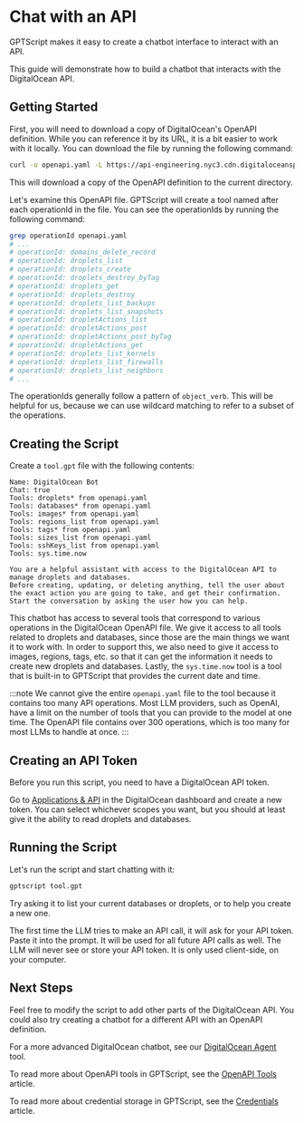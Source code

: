 # Chat with an API

GPTScript makes it easy to create a chatbot interface to interact with an API.

This guide will demonstrate how to build a chatbot that interacts with the DigitalOcean API.

## Getting Started

First, you will need to download a copy of DigitalOcean's OpenAPI definition.
While you can reference it by its URL, it is a bit easier to work with it locally.
You can download the file by running the following command:

```bash
curl -o openapi.yaml -L https://api-engineering.nyc3.cdn.digitaloceanspaces.com/spec-ci/DigitalOcean-public.v2.yaml
```

This will download a copy of the OpenAPI definition to the current directory.

Let's examine this OpenAPI file. GPTScript will create a tool named after each operationId in the file.
You can see the operationIds by running the following command:

```bash
grep operationId openapi.yaml
# ...
# operationId: domains_delete_record
# operationId: droplets_list
# operationId: droplets_create
# operationId: droplets_destroy_byTag
# operationId: droplets_get
# operationId: droplets_destroy
# operationId: droplets_list_backups
# operationId: droplets_list_snapshots
# operationId: dropletActions_list
# operationId: dropletActions_post
# operationId: dropletActions_post_byTag
# operationId: dropletActions_get
# operationId: droplets_list_kernels
# operationId: droplets_list_firewalls
# operationId: droplets_list_neighbors
# ...
```

The operationIds generally follow a pattern of `object_verb`.
This will be helpful for us, because we can use wildcard matching to refer to a subset of the operations.

## Creating the Script

Create a `tool.gpt` file with the following contents:

```
Name: DigitalOcean Bot
Chat: true
Tools: droplets* from openapi.yaml
Tools: databases* from openapi.yaml
Tools: images* from openapi.yaml
Tools: regions_list from openapi.yaml
Tools: tags* from openapi.yaml
Tools: sizes_list from openapi.yaml
Tools: sshKeys_list from openapi.yaml
Tools: sys.time.now

You are a helpful assistant with access to the DigitalOcean API to manage droplets and databases.
Before creating, updating, or deleting anything, tell the user about the exact action you are going to take, and get their confirmation.
Start the conversation by asking the user how you can help.
```

This chatbot has access to several tools that correspond to various operations in the DigitalOcean OpenAPI file.
We give it access to all tools related to droplets and databases, since those are the main things we want it to work with.
In order to support this, we also need to give it access to images, regions, tags, etc. so that it can get the information it needs to create new droplets and databases.
Lastly, the `sys.time.now` tool is a tool that is built-in to GPTScript that provides the current date and time.

:::note
We cannot give the entire `openapi.yaml` file to the tool because it contains too many API operations.
Most LLM providers, such as OpenAI, have a limit on the number of tools that you can provide to the model at one time.
The OpenAPI file contains over 300 operations, which is too many for most LLMs to handle at once.
:::

## Creating an API Token

Before you run this script, you need to have a DigitalOcean API token.

Go to [Applications & API](https://cloud.digitalocean.com/account/api/tokens) in the DigitalOcean dashboard and create a new token.
You can select whichever scopes you want, but you should at least give it the ability to read droplets and databases.

## Running the Script

Let's run the script and start chatting with it:

```bash
gptscript tool.gpt
```

Try asking it to list your current databases or droplets, or to help you create a new one.

The first time the LLM tries to make an API call, it will ask for your API token.
Paste it into the prompt. It will be used for all future API calls as well.
The LLM will never see or store your API token. It is only used client-side, on your computer.

## Next Steps

Feel free to modify the script to add other parts of the DigitalOcean API.
You could also try creating a chatbot for a different API with an OpenAPI definition.

For a more advanced DigitalOcean chatbot, see our [DigitalOcean Agent](https://github.com/gptscript-ai/digital-ocean-agent) tool.

To read more about OpenAPI tools in GPTScript, see the [OpenAPI Tools](../03-tools/03-openapi.md) article.

To read more about credential storage in GPTScript, see the [Credentials](../02-credentials.md) article.
